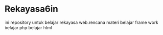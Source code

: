 # Rekayasa6in
ini repository untuk belajar rekayasa web.rencana materi
belajar frame work
belajar php
belajar html
